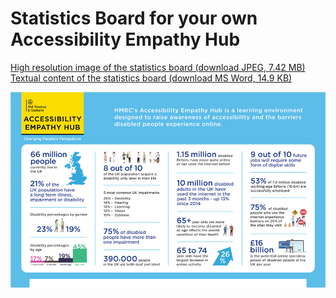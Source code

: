 
# Statistics Board for your own Accessibility Empathy Hub

[High resolution image of the statistics board (download JPEG, 7.42 MB)](HMRC-AccessiblityEmpathyHub-StatsBoard%20%28High%20Resolution%207.42%20MB%29.jpg)  
[Textual content of the statistics board (download MS Word, 14.9 KB)](HMRC-AccessibilityEmpathyHub-StatsBoard%20%28MS%20Word%2014.9%20KB%29.docx)

![a HM Revenue &amp; Customs Accessibility Empathy Hub branded statistics board](stats-board-preview.jpg)
